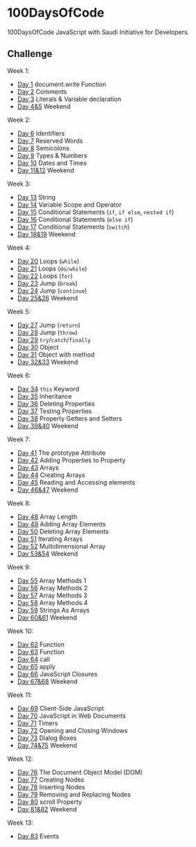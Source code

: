 # 100DaysOfCode
100DaysOfCode JavaScript with Saudi Initiative for Developers.

## Challenge
Week 1:
* [Day 1](https://codepen.io/ReemaSaleh/pen/gOYwqjb?editors=0010) document.write Function <br>
* [Day 2](https://codepen.io/ReemaSaleh/pen/VwZmyQz?editors=0010#0) Comments <br>
* [Day 3](https://codepen.io/ReemaSaleh/pen/PoYWzXW) Literals & Variable declaration <br>
* [Day 4&5](https://codepen.io/ReemaSaleh/pen/KKPamdP?editors=0010#0) Weekend <br>

Week 2:
* [Day 6](https://codepen.io/ReemaSaleh/pen/rNByMXN?editors=0010#0) Identifiers <br> 
* [Day 7](https://codepen.io/ReemaSaleh/pen/KKPWjpV?editors=0010#0) Reserved Words <br>
* [Day 8](https://codepen.io/ReemaSaleh/pen/GRKmOBV?editors=0010#0) Semicolons <br>
* [Day 9](https://codepen.io/ReemaSaleh/pen/MWgoyLg?editors=0010#0) Types & Numbers <br>
* [Day 10](https://codepen.io/ReemaSaleh/pen/OJLgoER?editors=0010#0) Dates and Times <br>
* [Day 11&12](https://codepen.io/ReemaSaleh/pen/KKPqEpj?editors=0010) Weekend <br>

Week 3:
* [Day 13](https://codepen.io/ReemaSaleh/pen/aboyXWr) String <br>
* [Day 14](https://codepen.io/ReemaSaleh/pen/GRKMrwB?editors=0010#0) Variable Scope and Operator <br>
* [Day 15](https://codepen.io/ReemaSaleh/pen/zYOEdMW?editors=0010#0) Conditional Statements (```if```, ```if else```, ```nested if```)<br>
* [Day 16](https://codepen.io/ReemaSaleh/pen/RwbjNaB?editors=0010#0) Conditional Statements (```else if```)<br>
* [Day 17](https://codepen.io/pen/?editors=0010#0) Conditional Statements (```switch```)<br>
* [Day 18&19](https://codepen.io/ReemaSaleh/pen/BaBJXPM?editors=0010#0) Weekend <br>

Week 4:
* [Day 20](https://codepen.io/ReemaSaleh/pen/pozapVM?editors=0010#0) Loops (```while```) <br>
* [Day 21](https://codepen.io/ReemaSaleh/pen/xxKWxMv?editors=0010#0) Loops (```do/while```) <br>
* [Day 22](https://codepen.io/ReemaSaleh/pen/YzKavqe?editors=0010#0) Loops (```for```) <br> 
* [Day 23](https://codepen.io/ReemaSaleh/pen/JjPvPXW?editors=0010#0) Jump (```break```) <br>
* [Day 24](https://codepen.io/ReemaSaleh/pen/aboKOxw?editors=0010#0) Jump (```continue```) <br>
* [Day 25&26](https://codepen.io/ReemaSaleh/pen/NWKzZNQ) Weekend <br>

Week 5:
* [Day 27](https://codepen.io/ReemaSaleh/pen/pozZpMK) Jump (```return```) <br>
* [Day 28](https://codepen.io/ReemaSaleh/pen/bGbjjoP?editors=0011) Jump (```throw```) <br>
* [Day 29](https://codepen.io/ReemaSaleh/pen/ZEzMWyw?editors=0010#0) ```try```/```catch```/```finally``` <br>
* [Day 30](https://codepen.io/ReemaSaleh/pen/oNvPWQz?editors=0010#0) Object <br>
* [Day 31](https://codepen.io/ReemaSaleh/pen/gOYBQxv?editors=0010#0) Object with method <br>
* [Day 32&33](https://codepen.io/ReemaSaleh/pen/WNeLwZo?editors=0011) Weekend <br>

Week 6:
* [Day 34](https://codepen.io/ReemaSaleh/pen/mdbvPzb?editors=0010#0) ```this``` Keyword <br>
* [Day 35](https://codepen.io/ReemaSaleh/pen/gOYEbEj) Inheritance <br>
* [Day 36](https://codepen.io/ReemaSaleh/pen/jONJEJj?editors=0010#0) Deleting Properties <br>
* [Day 37](https://codepen.io/ReemaSaleh/pen/PoYLXqm) Testing Properties <br>
* [Day 38](https://codepen.io/ReemaSaleh/pen/XWrQRbm) Property Getters and Setters <br>
* [Day 39&40](https://codepen.io/ReemaSaleh/pen/aborwZV?editors=0010#0) Weekend <br>

Week 7:
* [Day 41](https://codepen.io/ReemaSaleh/pen/LYPoJop?editors=0011) The prototype Attribute <br>
* [Day 42](https://codepen.io/ReemaSaleh/pen/jONodwd?editors=0010) Adding Properties to Property <br>
* [Day 43](https://codepen.io/ReemaSaleh/pen/OJLKJNB) Arrays <br>
* [Day 44](https://codepen.io/ReemaSaleh/pen/pozMxbV?editors=0010#0) Creating Arrays <br> 
* [Day 45](https://codepen.io/ReemaSaleh/pen/jONggLM?editors=0010#0) Reading and Accessing elements <br> 
* [Day 46&47](https://codepen.io/ReemaSaleh/pen/YzzKLGO?editors=0010#0) Weekend <br>

Week 8:
* [Day 48](https://codepen.io/ReemaSaleh/pen/xxxxMKj?editors=0010#0) Array Length <br>
* [Day 49](https://codepen.io/ReemaSaleh/pen/yLLLZyb) Adding Array Elements <br>
* [Day 50](https://codepen.io/ReemaSaleh/pen/WNNbEZq?editors=0010#0) Deleting Array Elements <br>
* [Day 51](https://codepen.io/ReemaSaleh/pen/ZEEYxem) Iterating Arrays <br>
* [Day 52](https://codepen.io/ReemaSaleh/pen/bGGdWod?editors=0010#0) Multidimensional Array <br>
* [Day 53&54](https://codepen.io/ReemaSaleh/pen/mddexrd) Weekend <br>

Week 9:
* [Day 55](https://codepen.io/ReemaSaleh/pen/vYYLwZd?editors=0010#0) Array Methods 1 <br>
* [Day 56](https://codepen.io/ReemaSaleh/pen/vYYGRmv?editors=0010#0) Array Methods 2 <br>
* [Day 57](https://codepen.io/ReemaSaleh/pen/MWWePox?editors=0010#0) Array Methods 3 <br>
* [Day 58](https://codepen.io/ReemaSaleh/pen/LYYZgjN) Array Methods 4 <br>
* [Day 59](https://codepen.io/ReemaSaleh/pen/wvvWYqm) Strings As Arrays <br>
* [Day 60&61](https://codepen.io/ReemaSaleh/pen/QWWKQZZ?editors=0010#0) Weekend <br>

Week 10:
* [Day 62](https://codepen.io/ReemaSaleh/pen/GRRNMvj?editors=0010) Function <br>
* [Day 63](https://codepen.io/ReemaSaleh/pen/BaaQMaK?editors=0010#0) Function <br>
* [Day 64](https://codepen.io/ReemaSaleh/pen/jOOyYbN?editors=0010#0) call <br>
* [Day 65](https://codepen.io/ReemaSaleh/pen/MWWpZOw?editors=0010#0) apply <br>
* [Day 66](https://codepen.io/ReemaSaleh/pen/MWWmzZz?editors=0010#0) JavaScript Closures <br>
* [Day 67&68](https://codepen.io/ReemaSaleh/pen/abbyVdY) Weekend <br>

Week 11:
* [Day 69](https://codepen.io/ReemaSaleh/pen/KKKvZMR) Client-Side JavaScript <br>
* [Day 70]() JavaScript in Web Documents <br>
* [Day 71](https://codepen.io/ReemaSaleh/pen/ExxwMPX) Timers <br>
* [Day 72](https://codepen.io/ReemaSaleh/pen/OJJxqBP) Opening and Closing Windows <br>
* [Day 73](https://codepen.io/ReemaSaleh/pen/ZEEvrVd?editors=0010#0) Dialog Boxes <br>
* [Day 74&75](https://codepen.io/ReemaSaleh/pen/gOOvLVX) Weekend <br>

Week 12:
* [Day 76](https://codepen.io/ReemaSaleh/pen/WNNzpBx) The Document Object Model (DOM)<br>
* [Day 77](https://codepen.io/ReemaSaleh/pen/eYYrprq?editors=1010) Creating Nodes<br>
* [Day 78](https://codepen.io/ReemaSaleh/pen/eYYrpoY?editors=1010#0) Inserting Nodes <br>
* [Day 79](https://codepen.io/ReemaSaleh/pen/JjjZOrg) Removing and Replacing Nodes <br>
* [Day 80](https://codepen.io/ReemaSaleh/pen/KKKeyQe) scroll Property <br>
* [Day 81&82](https://codepen.io/ReemaSaleh/pen/abbjZLX) Weekend <br>

Week 13:
* [Day 83]() Events <br>
